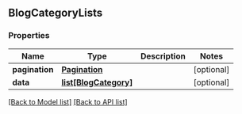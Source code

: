## BlogCategoryLists

### Properties
Name | Type | Description | Notes
------------ | ------------- | ------------- | -------------
**pagination** | [**Pagination**](#Pagination) |  | [optional] 
**data** | [**list[BlogCategory]**](#BlogCategory) |  | [optional] 

[[Back to Model list]](#documentation-for-models) [[Back to API list]](#documentation-for-api-endpoints)


